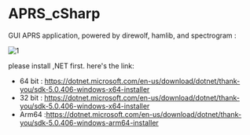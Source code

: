# APRS_cSharp
GUI APRS application, powered by direwolf, hamlib, and spectrogram :

![1](https://user-images.githubusercontent.com/32731955/157903766-cec5cd96-0497-4fcd-81c2-0082a5f75c39.PNG)

please install ,NET first. here's the link:
- 64 bit : https://dotnet.microsoft.com/en-us/download/dotnet/thank-you/sdk-5.0.406-windows-x64-installer
- 32 bit : https://dotnet.microsoft.com/en-us/download/dotnet/thank-you/sdk-5.0.406-windows-x64-installer
- Arm64 :https://dotnet.microsoft.com/en-us/download/dotnet/thank-you/sdk-5.0.406-windows-arm64-installer
